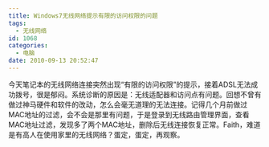 ```yaml
---
title: Windows7无线网络提示有限的访问权限的问题
tags:
  - 无线网络
id: 1068
categories:
  - 电脑
date: 2010-09-13 20:52:47
---
```


今天笔记本的无线网络连接突然出现“有限的访问权限”的提示，接着ADSL无法成功拨号，很是郁闷。系统诊断的原因是：无线适配器和访问点有问题。回想不曾有做过神马硬件和软件的改动，怎么会毫无道理的无法连接。记得几个月前做过MAC地址的过滤，会不会是那里有问题，于是登录到无线路由管理界面，查看MAC地址过滤，发现多了两个MAC地址，删除后无线连接恢复正常。Faith，难道是有高人在使用家里的无线网络？蛋定，蛋定，再观察。